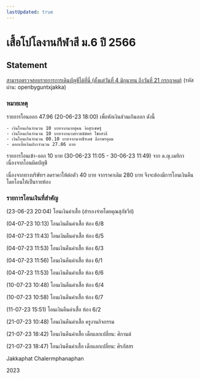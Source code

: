 ```yaml
---
lastUpdated: true
---
```


# เสื้อโปโลงานกีฬาสี ม.6 ปี 2566

## Statement

[สามารถตรวจสอบรายการการเดินบัญชีได้ที่นี่ (ตั้งแต่วันที่ 4 มิถุนายน ถึงวันที่ 21 กรกฏาคม)](https://drive.google.com/file/d/1LbrjdSV9fef9wJ2c8_HRvHuR-h9jdzzA/view?usp=sharing) (รหัสผ่าน: openbyguntxjakka)

### หมายเหตุ

รายการโอนออก 47.96 (20-06-23 18:00) เพื่อหักเงินส่วนเกินออก ดังนี้

    - เงินโอนเกินจำนวน 10 บาทจากนายสุคน ง้อสุรเชษฐ์
    - เงินโอนเกินจำนวน 10 บาทจากนางสาวธนัชพร ไชยสาลี
    - เงินโอนเกินจำนวน 00.10 บาทจากนายธีรเดช ลีลาพรอุดม
    - ดอกเบี้ยเงินฝากจำนวน 27.86 บาท

รายการโอนเข้า-ออก 10 บาท (30-06-23 11:05 - 30-06-23 11:49) จาก ด.ญ.เมทิกา เนื่องจากโอนผิดบัญชี

เนื่องจากทางบริษัทฯ ลดราคาให้ต่อตัว 40 บาท จากราคาเดิม 280 บาท จึงจะต้องมีการโอนเงินคืน โดยโอนให้เป็นรายห้อง

### รายการโอนเงินที่สำคัญ

(23-06-23 20:04) โอนเงินค่าเสื้อ (สำรองจ่ายโดยคุณสุภัชวีย์)

(04-07-23 10:13) โอนเงินคืนค่าเสื้อ ห้อง 6/8

(04-07-23 11:43) โอนเงินคืนค่าเสื้อ ห้อง 6/5

(04-07-23 11:53) โอนเงินคืนค่าเสื้อ ห้อง 6/3

(04-07-23 11:56) โอนเงินคืนค่าเสื้อ ห้อง 6/1

(04-07-23 11:53) โอนเงินคืนค่าเสื้อ ห้อง 6/6

(10-07-23 10:48) โอนเงินคืนค่าเสื้อ ห้อง 6/4

(10-07-23 10:58) โอนเงินคืนค่าเสื้อ ห้อง 6/7

(11-07-23 15:51) โอนเงินคืนค่าเสื้อ ห้อง 6/2

(21-07-23 10:48) โอนเงินคืนค่าเสื้อ ครูงานกิจกรรม

(21-07-23 18:42) โอนเงินคืนค่าเสื้อ เด็กแลกเปลี่ยน: ศิกานต์

(21-07-23 18:47) โอนเงินคืนค่าเสื้อ เด็กแลกเปลี่ยน: ศิรภัสสร


Jakkaphat Chalermphanaphan

2023